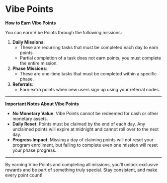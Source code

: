 # Vibe Points

**How to Earn Vibe Points**

You can earn Vibe Points through the following missions:

1. **Daily Missions**:
   * These are recurring tasks that must be completed each day to earn points.
   * Partial completion of a task does not earn points; you must complete the entire mission.
2. **Phase Missions**:
   * These are one-time tasks that must be completed within a specific phase.
3. **Referrals**:
   * Earn extra points when new users sign up using your referral codes.

***

**Important Notes About Vibe Points**

* **No Monetary Value**: Vibe Points cannot be redeemed for cash or other monetary assets.
* **Daily Reset**: Points must be claimed by the end of each day. Any unclaimed points will expire at midnight and cannot roll over to the next day.
* **Progress Impact**: Missing a day of claiming points will not reset your program enrollment, but failing to complete even one mission will reset your phase progress.

***

By earning Vibe Points and completing all missions, you’ll unlock exclusive rewards and be part of something truly special. Stay consistent, and make every point count!

